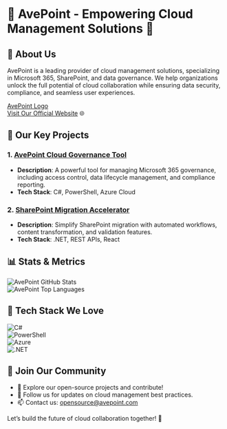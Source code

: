 # 🌟 AvePoint - Empowering Cloud Management Solutions 🌟

## 👋 About Us  
AvePoint is a leading provider of cloud management solutions, specializing in Microsoft 365, SharePoint, and data governance. We help organizations unlock the full potential of cloud collaboration while ensuring data security, compliance, and seamless user experiences.  

[AvePoint Logo](https://assets.avepoint.com/upload/images/logo/avepoint-d.svg)  
[Visit Our Official Website](https://www.avepoint.com) 🌐

## 🚀 Our Key Projects  
### 1. [AvePoint Cloud Governance Tool](https://github.com/avepoint/cloud-governance)  
- **Description**: A powerful tool for managing Microsoft 365 governance, including access control, data lifecycle management, and compliance reporting.  
- **Tech Stack**: C#, PowerShell, Azure Cloud  

### 2. [SharePoint Migration Accelerator](https://github.com/avepoint/sp-migration)  
- **Description**: Simplify SharePoint migration with automated workflows, content transformation, and validation features.  
- **Tech Stack**: .NET, REST APIs, React  

## 📊 Stats & Metrics  
![AvePoint GitHub Stats](https://github-readme-stats.vercel.app/api?username=avepoint&show_icons=true&theme=radical)  
![AvePoint Top Languages](https://github-readme-stats.vercel.app/api/top-langs?username=avepoint&layout=compact&theme=vue)  

## 🔧 Tech Stack We Love  
![C#](https://img.shields.io/badge/C%23-239120?style=for-the-badge&logo=c-sharp&logoColor=white)  
![PowerShell](https://img.shields.io/badge/PowerShell-5391FE?style=for-the-badge&logo=powershell&logoColor=white)  
![Azure](https://img.shields.io/badge/Azure-0088CC?style=for-the-badge&logo=azure&logoColor=white)  
![.NET](https://img.shields.io/badge/.NET-512BD4?style=for-the-badge&logo=dotnet&logoColor=white)  

## 👥 Join Our Community  
- 🌟 Explore our open-source projects and contribute!  
- 📢 Follow us for updates on cloud management best practices.  
- 📫 Contact us: opensource@avepoint.com  

Let’s build the future of cloud collaboration together! 🚀
